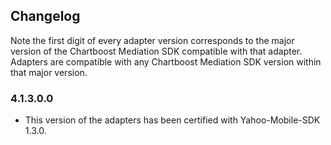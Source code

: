 ## Changelog

Note the first digit of every adapter version corresponds to the major version of the Chartboost Mediation SDK compatible with that adapter. 
Adapters are compatible with any Chartboost Mediation SDK version within that major version.

### 4.1.3.0.0
- This version of the adapters has been certified with Yahoo-Mobile-SDK 1.3.0.

